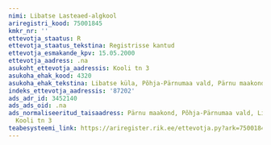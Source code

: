 ```yaml
---
nimi: Libatse Lasteaed-algkool
ariregistri_kood: 75001845
kmkr_nr: ''
ettevotja_staatus: R
ettevotja_staatus_tekstina: Registrisse kantud
ettevotja_esmakande_kpv: 15.05.2000
ettevotja_aadress: .na
asukoht_ettevotja_aadressis: Kooli tn 3
asukoha_ehak_kood: 4320
asukoha_ehak_tekstina: Libatse küla, Põhja-Pärnumaa vald, Pärnu maakond
indeks_ettevotja_aadressis: '87202'
ads_adr_id: 3452140
ads_ads_oid: .na
ads_normaliseeritud_taisaadress: Pärnu maakond, Põhja-Pärnumaa vald, Libatse küla,
  Kooli tn 3
teabesysteemi_link: https://ariregister.rik.ee/ettevotja.py?ark=75001845&ref=rekvisiidid
---
```

